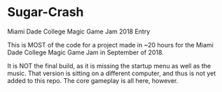 # Sugar-Crash
Miami Dade College Magic Game Jam 2018 Entry

This is MOST of the code for a project made in ~20 hours for the Miami Dade College Magic Game Jam in September of 2018. 

It is NOT the final build, as it is missing the startup menu as well as the music. That version is sitting on a different computer, and thus is not yet added to this repo. The core gameplay is all here, however.
